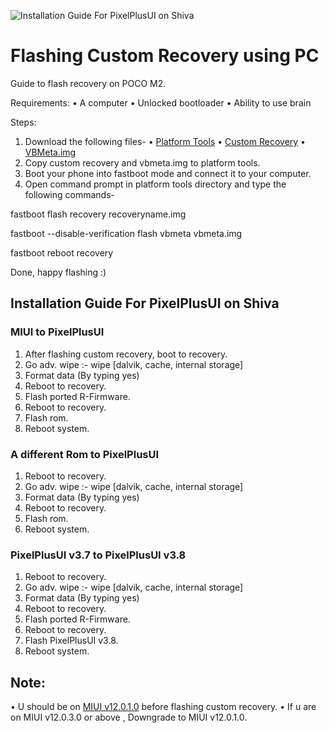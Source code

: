 ![Installation Guide For PixelPlusUI on Shiva](https://i.imgur.com/pmZkslu.png "Installation")

# Flashing Custom Recovery using PC 
Guide to flash recovery on POCO M2.

Requirements:
• A computer
• Unlocked bootloader
• Ability to use brain

Steps:
1. Download the following files-
• [Platform Tools](https://developer.android.com/studio/releases/platform-tools)
• [Custom Recovery](https://drive.google.com/uc?id=1HYv12k7LQO8htbgTd7F8Z_JyClClct6T&export=download)
• [VBMeta.img](https://drive.google.com/uc?id=1HEuwO4_9irbzfh4TN8qE35siqYhYqmnd&export=download)
2. Copy custom recovery and vbmeta.img to platform tools.
3. Boot your phone into fastboot mode and connect it to your computer.
4. Open command prompt in platform tools directory and type the following commands-

fastboot flash recovery recoveryname.img

fastboot --disable-verification flash vbmeta vbmeta.img

fastboot reboot recovery

Done, happy flashing :)

## Installation Guide For PixelPlusUI on Shiva

### MIUI to PixelPlusUI
1. After flashing custom recovery, boot to recovery.
2. Go adv. wipe :- wipe [dalvik, cache, internal storage]
3. Format data (By typing yes)
4. Reboot to recovery.
5. Flash ported R-Firmware.
6. Reboot to recovery.
7. Flash rom.
8. Reboot system.

### A different Rom to PixelPlusUI
1. Reboot to recovery.
2. Go adv. wipe :- wipe [dalvik, cache, internal storage]
3. Format data (By typing yes)
4. Reboot to recovery.
5. Flash rom.
6. Reboot system.

### PixelPlusUI v3.7 to PixelPlusUI v3.8
1. Reboot to recovery.
2. Go adv. wipe :- wipe [dalvik, cache, internal storage]
3. Format data (By typing yes)
4. Reboot to recovery.
5. Flash ported R-Firmware.
6. Reboot to recovery.
7. Flash PixelPlusUI v3.8.
8. Reboot system.

## Note:
• U should be on [MIUI v12.0.1.0](https://bigota.d.miui.com/V12.0.1.0.QJRINXM/shiva_in_global_images_V12.0.1.0.QJRINXM_20201224.0000.00_10.0_in_3b6a5b3c4c.tgz) before flashing custom recovery.
• If u are on MIUI v12.0.3.0 or above , Downgrade to MIUI v12.0.1.0.
